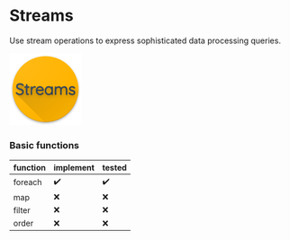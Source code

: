 # Streams
Use stream operations to express sophisticated data processing queries.

<img src="media/icon.png" width="128" height="128"/>

### Basic functions

|function|implement|tested|
|-|-|-|
|foreach|:heavy_check_mark:|:heavy_check_mark:|
|map|:x:|:x:|
|filter|:x:|:x:|
|order|:x:|:x:|